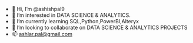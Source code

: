 - 👋 Hi, I’m @ashishpal9
- 👀 I’m interested in DATA SCIENCE & ANALYTICS.
- 🌱 I’m currently learning SQL,Python,PowerBI,Alteryx
- 💞️ I’m looking to collaborate on DATA SCIENCE & ANALYTICS PROJECTS
- 📫 ashlar.pal@gmail.com

<!---
ashishpal9/ashishpal9 is a ✨ special ✨ repository because its `README.md` (this file) appears on your GitHub profile.
You can click the Preview link to take a look at your changes.
--->
